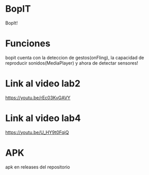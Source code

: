 # BopIT
BopIt!
# Funciones
bopit cuenta con la deteccion de gestos(onFling),
la capacidad de reproducir sonidos(MediaPlayer) 
y ahora de detectar sensores!
# Link al video lab2
https://youtu.be/rEc03KvGAVY
# Link al video lab4
https://youtu.be/U_HY9t0FqiQ
# APK
apk en releases del repositorio

